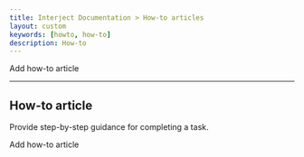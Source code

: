 ```yaml
---
title: Interject Documentation > How-to articles
layout: custom
keywords: [howto, how-to]
description: How-to
---
```


Add how-to article 

* * *

##  How-to article 

Provide step-by-step guidance for completing a task. 

Add how-to article 
